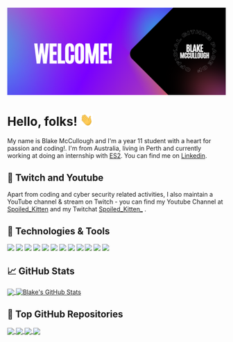 <!-- logoColor=fbfbfb&color=9200ff  -->
  ![Header](https://raw.githubusercontent.com/Blake-McCullough/Blake-McCullough/master/readme_header.png "Header")




  # Hello, folks! <img src="https://raw.githubusercontent.com/Blake-McCullough/Blake-McCullough/master/wave.gif" width="30px">

  My name is Blake McCullough and I'm a year 11 student with a heart for passion and coding!. I'm from Australia, living in Perth and currently working at doing an internship with [ES2](https://www.es2.com.au/). You can find me on [Linkedin](https://www.linkedin.com/in/blake-mccullough-0bb6a1203/).

  ## &#x1F3A5; Twitch and Youtube 

  Apart from coding and cyber security related activities, I also maintain a YouTube channel & stream on Twitch - you can find my Youtube Channel at [Spoiled_Kitten](https://www.youtube.com/channel/UCZrmvg_DI9PfssyOWlFJ5qQ) and my Twitchat [Spoiled_Kitten_](https://www.twitch.tv/spoiled_kitten_/) .

  ## 🔧 Technologies & Tools
  ![](https://img.shields.io/badge/OS-Linux-informational?style=flat&logo=linux&logoColor=fbfbfb&color=9200ff)
  ![](https://img.shields.io/badge/Editor-Wordpress-informational?style=flat&logo=WordPress&logoColor=fbfbfb&color=9200ff)
  ![](https://img.shields.io/badge/Editor-Visual_Studio-informational?style=flat&logo=visual-studio-code&logoColor=fbfbfb&color=9200ff)
  ![](https://img.shields.io/badge/Editor-Visual_Studio_Code-informational?style=flat&logo=visual-studio&logoColor=fbfbfb&color=9200ff)
  ![](https://img.shields.io/badge/Shell-Bash-informational?style=flat&logo=gnu-bash&logoColor=fbfbfb&color=9200ff)
  ![](https://img.shields.io/badge/Code-Python-informational?style=flat&logo=python&logoColor=fbfbfb&color=9200ff)
  ![](https://img.shields.io/badge/Code-JavaScript-informational?style=flat&logo=javascript&logoColor=fbfbfb&color=9200ff)
  ![](https://img.shields.io/badge/Code-C%23-informational?style=flat&logo=c-sharp&logoColor=fbfbfb&color=9200ff)
  ![](https://img.shields.io/badge/Code-Latex-informational?style=flat&logo=latex&logoColor=fbfbfb&color=9200ff)
  ![](https://img.shields.io/badge/Code-Godot-informational?style=flat&logo=godot-engine&logoColor=fbfbfb&color=9200ff)
  ![](https://img.shields.io/badge/Code-C%2B%2B-informational?style=flat&logo=c%2B%2B&logoColor=fbfbfb&color=9200ff)
  ![](https://img.shields.io/badge/Code-Shell_Script-informational?style=flat&logo=gnu-bash&logoColor=fbfbfb&color=9200ff) 

  ## &#x1f4c8; GitHub Stats

  <a href="https://github.com/Blake-McCullough/Blake-McCullough">
    <img align="center" src="https://github-readme-stats.vercel.app/api/top-langs/?username=Blake-McCullough&hide=java,html,tex&title_color=fbfbfb&text_color=fbfbfb&icon_color=9200ff&bg_color=1d1f21&langs_count=3" />
  </a>
  <a href="https://github.com/Blake-McCullough/Blake-McCullough">
    <img align="center" src="https://github-readme-stats.vercel.app/api?username=Blake-McCullough&show_icons=true&line_height=27&count_private=true&title_color=fbfbfb&text_color=fbfbfb&icon_color=9200ff&bg_color=1d1f21" alt="Blake's GitHub Stats" />
  </a>

## &#x1F4DC; Top GitHub Repositories
  <a href="https://github.com/Blake-McCullough/C_Sharp-PayRoll-System">
    <img align="center" src="https://github-readme-stats.vercel.app/api/pin/?username=Blake-McCullough&repo=C_Sharp-PayRoll-System&title_color=fbfbfb&text_color=fbfbfb&icon_color=9200ff&&bg_color=1d1f21" />
  </a>  
  <a href="https://github.com/Blake-McCullough/Godot-3D-Simple-FPS-Character">
    <img align="center" src="https://github-readme-stats.vercel.app/api/pin/?username=Blake-McCullough&repo=Godot-3D-Simple-FPS-Character&title_color=fbfbfb&text_color=fbfbfb&icon_color=9200ff&&bg_color=1d1f21" />
  </a>   
  <a href="https://github.com/Blake-McCullough/Basic-Python-Code-Projects">
    <img align="center" src="https://github-readme-stats.vercel.app/api/pin/?username=Blake-McCullough&repo=Basic-Python-Code-Projects&title_color=fbfbfb&text_color=fbfbfb&icon_color=9200ff&&bg_color=1d1f21" />
  </a>   
  <a href="https://github.com/Blake-McCullough/Latex-Monthly-Security-Dashboard-Generator">
    <img align="center" src="https://github-readme-stats.vercel.app/api/pin/?username=Blake-McCullough&repo=Latex-Monthly-Security-Dashboard-Generator&title_color=fbfbfb&text_color=fbfbfb&icon_color=9200ff&&bg_color=1d1f21" />
  </a> 



